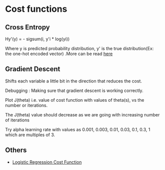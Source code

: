 # Cost functions

## Cross Entropy

Hy'(y) = - sigsum(i, y'i * log(yi))

Where y is predicted probability distribution, y' is the true distribution(Ex: the one-hot encoded vector)
.More can be read [here](https://colah.github.io/posts/2015-09-Visual-Information)

## Gradient Descent

Shifts each variable a little bit in the direction that reduces the cost.

Debugging : Making sure that gradient descent is working correctly.

Plot J(theta) i.e. value of cost function with values of theta(s), vs the number or iterations.

The J(theta) value should decrease as we are going with increasing number of iterations

Try alpha learning rate with values as 0.001, 0.003, 0.01, 0.03, 0.1, 0.3, 1
which are multiples of 3.

## Others

* [Logistic Regression Cost Function](log_reg_cf.md)